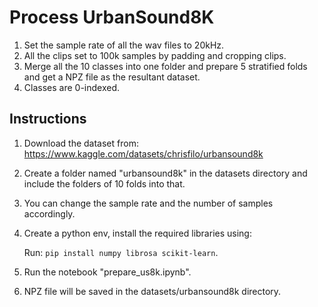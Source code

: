 # Process UrbanSound8K

1. Set the sample rate of all the wav files to 20kHz.
2. All the clips set to 100k samples by padding and cropping clips.
3. Merge all the 10 classes into one folder and prepare 5 stratified folds and get a NPZ file as the resultant dataset.
4. Classes are 0-indexed.

## Instructions
1. Download the dataset from: https://www.kaggle.com/datasets/chrisfilo/urbansound8k
2. Create a folder named "urbansound8k" in the datasets directory and include the folders of 10 folds into that.
3. You can change the sample rate and the number of samples accordingly.
4. Create a python env, install the required libraries using:
   
   Run: ```pip install numpy librosa scikit-learn```.
5. Run the notebook "prepare_us8k.ipynb".
6. NPZ file will be saved in the datasets/urbansound8k directory.
